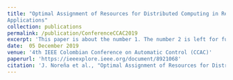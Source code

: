 ```yaml
---
title: "Optimal Assignment of Resources for Distributed Computing in Real-Time
Applications"
collection: publications
permalink: /publication/ConferenceCCAC2019
excerpt: 'This paper is about the number 1. The number 2 is left for future work.'
date:  05 December 2019
venue: '4th IEEE Colombian Conference on Automatic Control (CCAC)'
paperurl: 'https://ieeexplore.ieee.org/document/8921068'
citation: 'J. Noreña et al., "Optimal Assignment of Resources for Distributed Computing in Real-Time Applications," 2019 4th IEEE Colombian Conference on Automatic Control (CCAC).'
---
```

